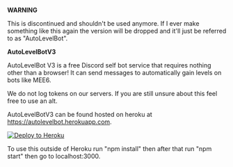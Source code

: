 **WARNING**

This is discontinued and shouldn't be used anymore. If I ever make something like this again the version will be dropped and it'll just be referred to as "AutoLevelBot".

**AutoLevelBotV3**

AutoLevelBot V3 is a free Discord self bot service that requires nothing other than a browser!
It can send messages to automatically gain levels on bots like MEE6.

We do not log tokens on our servers. If you are still unsure about this feel free to use an alt.

AutoLevelBotV3 can be found hosted on heroku at https://autolevelbot.herokuapp.com.

[![Deploy to Heroku](https://www.herokucdn.com/deploy/button.svg)](https://heroku.com/deploy?template=https://github.com/Parritz/AutoLevelBotV3)

To use this outside of Heroku run "npm install" then after that run "npm start" then go to localhost:3000.
